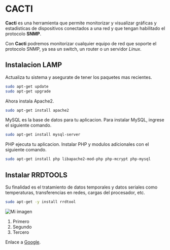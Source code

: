 # CACTI

**Cacti** es una herramienta que permite monitorizar y visualizar gráficas y estadísticas de dispositivos conectados a una red y que tengan habilitado el protocolo **SNMP**.

Con **Cacti** podremos monitorizar cualquier equipo de red que soporte el protocolo SNMP, ya sea un switch, un router o un servidor *Linux*. 

## Instalacion LAMP

Actualiza tu sistema y asegurate de tener los paquetes mas recientes.
```bash
sudo apt-get update
sudo apt-get upgrade
```
Ahora instala Apache2.
```bash
sudo apt-get install apache2
```
MySQL es la base de datos para tu aplicacion. Para instalar MySQL, ingrese el siguiente comando.
```bash
sudo apt-get install mysql-server
```
PHP ejecuta tu aplicacion. Instalar PHP y modulos adicionales con el siguiente comando.
```bash
sudo apt-get install php libapache2-mod-php php-mcrypt php-mysql
```


## Instalar RRDTOOLS

Su finalidad es el tratamiento de datos temporales y datos seriales como temperaturas, transferencias en redes, cargas del procesador, etc.

```bash
sudo apt-get -y install rrdtool
```

![Mi imagen](images/foto.jpg)
1. Primero
2. Segundo
3. Tercero

Enlace a [Google](https://www.google.com).